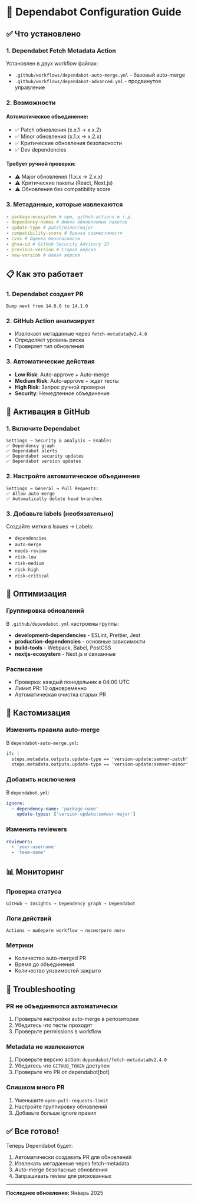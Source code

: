 # 🤖 Dependabot Configuration Guide

## ✅ Что установлено

### 1. **Dependabot Fetch Metadata Action**

Установлен в двух workflow файлах:

- `.github/workflows/dependabot-auto-merge.yml` - базовый auto-merge
- `.github/workflows/dependabot-advanced.yml` - продвинутое управление

### 2. **Возможности**

#### Автоматическое объединение:

- ✅ Patch обновления (x.x.1 → x.x.2)
- ✅ Minor обновления (x.1.x → x.2.x)
- ✅ Критические обновления безопасности
- ✅ Dev dependencies

#### Требует ручной проверки:

- ⚠️ Major обновления (1.x.x → 2.x.x)
- ⚠️ Критические пакеты (React, Next.js)
- ⚠️ Обновления без compatibility score

### 3. **Метаданные, которые извлекаются**

```yaml
- package-ecosystem # npm, github-actions и т.д.
- dependency-names # Имена обновляемых пакетов
- update-type # patch/minor/major
- compatibility-score # Оценка совместимости
- cvss # Оценка безопасности
- ghsa-id # GitHub Security Advisory ID
- previous-version # Старая версия
- new-version # Новая версия
```

## 📋 Как это работает

### 1. Dependabot создает PR

```
Bump next from 14.0.0 to 14.1.0
```

### 2. GitHub Action анализирует

- Извлекает метаданные через `fetch-metadata@v2.4.0`
- Определяет уровень риска
- Проверяет тип обновления

### 3. Автоматические действия

- **Low Risk**: Auto-approve + Auto-merge
- **Medium Risk**: Auto-approve + ждет тесты
- **High Risk**: Запрос ручной проверки
- **Security**: Немедленное объединение

## 🚀 Активация в GitHub

### 1. Включите Dependabot

```
Settings → Security & analysis → Enable:
✅ Dependency graph
✅ Dependabot alerts
✅ Dependabot security updates
✅ Dependabot version updates
```

### 2. Настройте автоматическое объединение

```
Settings → General → Pull Requests:
✅ Allow auto-merge
✅ Automatically delete head branches
```

### 3. Добавьте labels (необязательно)

Создайте метки в Issues → Labels:

- `dependencies`
- `auto-merge`
- `needs-review`
- `risk-low`
- `risk-medium`
- `risk-high`
- `risk-critical`

## 🎯 Оптимизация

### Группировка обновлений

В `.github/dependabot.yml` настроены группы:

- **development-dependencies** - ESLint, Prettier, Jest
- **production-dependencies** - основные зависимости
- **build-tools** - Webpack, Babel, PostCSS
- **nextjs-ecosystem** - Next.js и связанные

### Расписание

- Проверка: каждый понедельник в 04:00 UTC
- Лимит PR: 10 одновременно
- Автоматическая очистка старых PR

## 🔧 Кастомизация

### Изменить правила auto-merge

В `dependabot-auto-merge.yml`:

```yaml
if: |
  steps.metadata.outputs.update-type == 'version-update:semver-patch' ||
  steps.metadata.outputs.update-type == 'version-update:semver-minor'
```

### Добавить исключения

В `dependabot.yml`:

```yaml
ignore:
  - dependency-name: 'package-name'
    update-types: ['version-update:semver-major']
```

### Изменить reviewers

```yaml
reviewers:
  - 'your-username'
  - 'team-name'
```

## 📊 Мониторинг

### Проверка статуса

```
GitHub → Insights → Dependency graph → Dependabot
```

### Логи действий

```
Actions → выберите workflow → посмотрите логи
```

### Метрики

- Количество auto-merged PR
- Время до объединения
- Количество уязвимостей закрыто

## 🚨 Troubleshooting

### PR не объединяются автоматически

1. Проверьте настройки auto-merge в репозитории
2. Убедитесь что тесты проходят
3. Проверьте permissions в workflow

### Metadata не извлекаются

1. Проверьте версию action: `dependabot/fetch-metadata@v2.4.0`
2. Убедитесь что `GITHUB_TOKEN` доступен
3. Проверьте что PR от dependabot[bot]

### Слишком много PR

1. Уменьшите `open-pull-requests-limit`
2. Настройте группировку обновлений
3. Добавьте больше ignore правил

## ✅ Все готово!

Теперь Dependabot будет:

1. Автоматически создавать PR для обновлений
2. Извлекать метаданные через fetch-metadata
3. Auto-merge безопасные обновления
4. Запрашивать review для рискованных

---

**Последнее обновление:** Январь 2025
